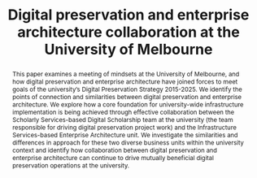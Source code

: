 ---
abstract: This paper examines a meeting of mindsets at the University of Melbourne,
  and how digital preservation and enterprise architecture have joined forces to meet
  goals of the university’s Digital Preservation Strategy 2015-2025. We identify the
  points of connection and similarities between digital preservation and enterprise
  architecture. We explore how a core foundation for university-wide infrastructure
  implementation is being achieved through effective collaboration between the Scholarly
  Services-based Digital Scholarship team at the university (the team responsible
  for driving digital preservation project work) and the Infrastructure Services-based
  Enterprise Architecture unit. We investigate the similarities and differences in
  approach for these two diverse business units within the university context and
  identify how collaboration between digital preservation and enterprise architecture
  can continue to drive mutually beneficial digital preservation operations at the
  university.
creators:
- Weatherburn, Jaye
- Turner, Sean
- Winton, Lyle
date: null
document_url: https://services.phaidra.univie.ac.at/api/object/o:1081725/download
grand_parent: iPRES
institutions: []
keywords: []
landing_page_url: https://phaidra.univie.ac.at/o:1081725
language: eng
layout: publication
license: CC BY 4.0 International
notes_url: null
parent: iPRES 2019
presentation_url: null
publication_type: paper
size: 568897
source_name: iPRES
title: 'Digital preservation and enterprise architecture collaboration at the University
  of Melbourne '
year: 2019
---